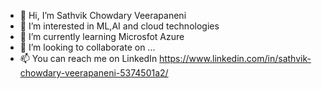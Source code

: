 - 👋 Hi, I’m Sathvik Chowdary Veerapaneni
- 👀 I’m interested in ML,AI and cloud technologies
- 🌱 I’m currently learning Microsfot Azure
- 💞️ I’m looking to collaborate on ...
- 📫 You can reach me on LinkedIn https://www.linkedin.com/in/sathvik-chowdary-veerapaneni-5374501a2/
